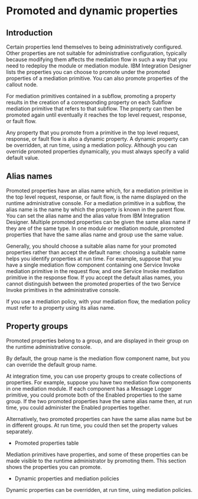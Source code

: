 # Promoted and dynamic properties

## Introduction

Certain properties lend themselves
to being administratively configured. Other properties are not suitable
for administrative configuration, typically because modifying them
affects the mediation flow in such a way that you need to redeploy
the module or mediation module. IBM Integration Designer lists the
properties you can choose to promote under the promoted properties
of a mediation primitive. You can also promote properties of the callout
node.

For mediation primitives contained in
a subflow, promoting a property results in the creation of a corresponding
property on each Subflow mediation primitive that refers to that subflow.
The property can then be promoted again until eventually it reaches
the top level request, response, or fault flow.

Any property
that you promote from a primitive in the top level request, response,
or fault flow is also a dynamic property. A dynamic property can be
overridden, at run time, using a mediation policy. Although you can
override promoted properties dynamically, you must always specify
a valid default value.

## Alias names

Promoted properties have an
alias name which, for a mediation primitive in the top level request,
response, or fault flow, is the name displayed on the runtime
administrative console. For a mediation primitive in a subflow, the
alias name is the name by which the property is known in the parent
flow. You can set the alias name and the alias value from IBM Integration
Designer. Multiple promoted properties can be given the same alias
name if they are of the same type. In one module or mediation
module, promoted properties that have the same alias name and group
use the same value.

Generally, you should choose a suitable
alias name for your promoted properties rather than accept the default
name: choosing a suitable name helps you identify properties at run
time. For example, suppose that you have a single mediation flow component
containing one Service Invoke mediation primitive in the request flow,
and one Service Invoke mediation primitive in the response flow. If
you accept the default alias names, you cannot distinguish between
the promoted properties of the two Service Invoke primitives in the
administrative console.

If you use a mediation policy, with
your mediation flow, the mediation policy must refer to a property
using its alias name.

## Property groups

Promoted properties belong
to a group, and are displayed in their group on the runtime administrative
console.

By default, the group name is the mediation flow component
name, but you can override the default group name.

At integration
time, you can use property groups to create collections of properties.
For example, suppose you have two mediation flow components in one
mediation module. If each component has a Message Logger primitive,
you could promote both of the Enabled properties
to the same group. If the two promoted properties have the same alias
name then, at run time, you could administer the Enabled properties
together.

Alternatively, two promoted properties can have the
same alias name but be in different groups. At run time, you could
then set the property values separately.

- Promoted properties table

Mediation primitives have properties, and some of these properties can be made visible to the runtime administrator by promoting them. This section shows the properties you can promote.
- Dynamic properties and mediation policies

Dynamic properties can be overridden, at run time, using mediation policies.
